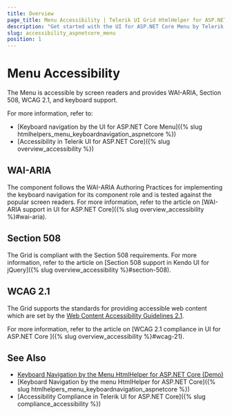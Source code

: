 ```yaml
---
title: Overview
page_title: Menu Accessibility | Telerik UI Grid HtmlHelper for ASP.NET Core
description: "Get started with the UI for ASP.NET Core Menu by Telerik UI and learn about its accessibility support for WAI-ARIA, Section 508, and WCAG 2.1."
slug: accessibility_aspnetcore_menu
position: 1
---
```


# Menu Accessibility

The Menu is accessible by screen readers and provides WAI-ARIA, Section 508, WCAG 2.1, and keyboard support.

For more information, refer to:
* [Keyboard navigation by the UI for ASP.NET Core Menu]({% slug htmlhelpers_menu_keyboardnavigation_aspnetcore %})
* [Accessibility in Telerik UI for ASP.NET Core]({% slug overview_accessibility %})

## WAI-ARIA

The component follows the WAI-ARIA Authoring Practices for implementing the keyboard navigation for its component role and is tested against the popular screen readers. For more information, refer to the article on [WAI-ARIA support in UI for ASP.NET Core]({% slug overview_accessibility %}#wai-aria).

## Section 508

The Grid is compliant with the Section 508 requirements. For more information, refer to the article on [Section 508 support in Kendo UI for jQuery]({% slug overview_accessibility %}#section-508).

## WCAG 2.1

The Grid supports the standards for providing accessible web content which are set by the [Web Content Accessibility Guidelines 2.1](https://www.w3.org/TR/WCAG/).

For more information, refer to the article on [WCAG 2.1 compliance in UI for ASP.NET Core ]({% slug overview_accessibility %}#wcag-21).

## See Also

* [Keyboard Navigation by the Menu HtmlHelper for ASP.NET Core (Demo)](https://demos.telerik.com/aspnet-core/menu/keyboard-navigation)
* [Keyboard Navigation by the menu HtmlHelper for ASP.NET Core]({% slug htmlhelpers_menu_keyboardnavigation_aspnetcore %})
* [Accessibility Compliance in Telerik UI for ASP.NET Core]({% slug compliance_accessibility %})
